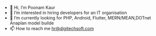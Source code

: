 - 👋 Hi, I’m Poonam Kaur
- 👀 I’m interested in hiring developers for an IT organisation
- 🌱 I’m currently looking for PHP, Android, Flutter, MERN/MEAN,DOTnet Anaplan model builde
- 📫 How to reach me hr@digitechsoft.com

